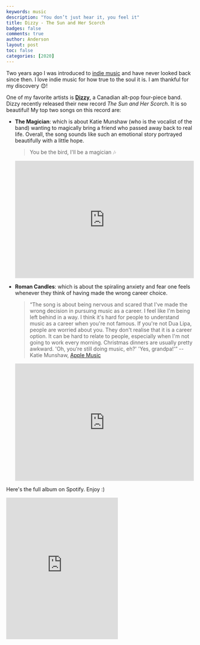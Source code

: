 ```yaml
---
keywords: music
description: "You don’t just hear it, you feel it"
title: Dizzy - The Sun and Her Scorch
badges: false
comments: true
author: Anderson
layout: post
toc: false
categories: [2020]
---
```


Two years ago I was introduced to [indie music](https://en.wikipedia.org/wiki/Independent_music) and have never looked back since then. I love indie music for how true to the soul it is. I am thankful for my discovery 😊!

One of my favorite artists is [**Dizzy**](https://www.dizzytheband.com/), a Canadian alt-pop four-piece band. Dizzy recently released their new record *The Sun and Her Scorch*. It is so beautiful! My top two songs on this record are:

- **The Magician**: which is about Katie Munshaw (who is the vocalist of the band) wanting to magically bring a friend who passed away back to real life. Overall, the song sounds like such an emotional story portrayed beautifully with a little hope.

    > You be the bird, I'll be a magician 🎶

    <iframe width="100%" height="315" src="https://www.youtube.com/embed/akyDtx5c5J4" frameborder="0" allow="accelerometer; autoplay; encrypted-media; gyroscope; picture-in-picture" allowfullscreen></iframe>


- **Roman Candles**: which is about the spiraling anxiety and fear one feels whenever they think of having made the wrong career choice.

  > “The song is about being nervous and scared that I've made the wrong decision in pursuing music as a career. I feel like I'm being left behind in a way. I think it's hard for people to understand music as a career when you're not famous. If you're not Dua Lipa, people are worried about you. They don't realise that it is a career option. It can be hard to relate to people, especially when I'm not going to work every morning. Christmas dinners are usually pretty awkward. 'Oh, you're still doing music, eh?' 'Yes, grandpa!'” -- Katie Munshaw, [Apple Music](https://music.apple.com/nz/album/the-sun-and-her-scorch/1508164390)

    <iframe width="100%" height="315" src="https://www.youtube.com/embed/LlvzCOxQRko" frameborder="0" allow="accelerometer; autoplay; encrypted-media; gyroscope; picture-in-picture" allowfullscreen></iframe>


Here's the full album on Spotify. Enjoy :) 

<iframe src="https://open.spotify.com/embed/album/0bwa7x8UZ8ZRv7YgLlerm6" width="300" height="380" frameborder="0" allowtransparency="true" allow="encrypted-media"></iframe>
